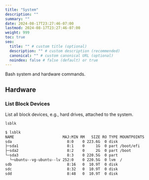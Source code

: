 ```yaml
---
title: "System"
description: ""
summary: ""
date: 2024-08-17T23:27:46-07:00
lastmod: 2024-08-17T23:27:46-07:00
weight: 999
toc: true
seo:
  title: "" # custom title (optional)
  description: "" # custom description (recommended)
  canonical: "" # custom canonical URL (optional)
  noindex: false # false (default) or true
---
```


Bash system and hardware commands.

## Hardware

### List Block Devices

List all block devices, e.g., hard drives, attached to the system.

```bash
lsblk
```

```bash
$ lsblk
NAME                      MAJ:MIN RM   SIZE RO TYPE MOUNTPOINTS
sda                         8:0    0 223.6G  0 disk
├─sda1                      8:1    0     1G  0 part /boot/efi
├─sda2                      8:2    0     2G  0 part /boot
└─sda3                      8:3    0 220.5G  0 part
  └─ubuntu--vg-ubuntu--lv 252:0    0 220.5G  0 lvm  /
sdb                         8:16   0  10.9T  0 disk
sdc                         8:32   0  10.9T  0 disk
sdd                         8:48   0  10.9T  0 disk
```
